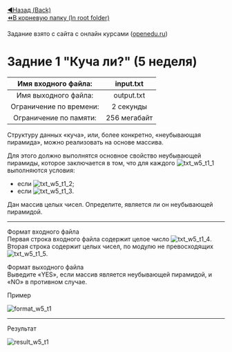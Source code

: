 [:arrow_backward:Назад (Back)](https://github.com/Bloodies/HSE-University-projects/tree/Bloodies/Course-2/AaDS/Algorithms-practice-%5BITMO%5D/Week-5)  
[:rewind:В корневую папку (In root folder)](https://github.com/Bloodies/HSE-University-projects)  

Задание взято с сайта с онлайн курсами ([openedu.ru](https://courses.openedu.ru))

# Задние 1 "Куча ли?" (5 неделя)
| Имя входного файла: | input.txt |
|:--------------------:|:----------:|
| Имя выходного файла: | output.txt |
| Ограничение по времени: | 2 секунды |
| Ограничение по памяти: | 256 мегабайт |

Структуру данных «куча», или, более конкретно, «неубывающая пирамида», можно реализовать на основе массива.

Для этого должно выполнятся основное свойство неубывающей пирамиды, которое заключается в том, что для каждого ![txt_w5_t1_1](https://user-images.githubusercontent.com/45668574/176200949-e0db69f2-7432-4b4e-98a4-1338277798a0.png) выполняются условия:

* если ![txt_w5_t1_2](https://user-images.githubusercontent.com/45668574/176201000-6fa22e23-37f9-4114-87e2-3cd5a4aa0739.png);  
* если ![txt_w5_t1_3](https://user-images.githubusercontent.com/45668574/176201067-c5a19473-f860-4339-b449-941a1072375c.png).  

Дан массив целых чисел. Определите, является ли он неубывающей пирамидой.
__________________
Формат входного файла  
Первая строка входного файла содержит целое число ![txt_w5_t1_4](https://user-images.githubusercontent.com/45668574/176201252-5642fb49-2909-4b14-9d00-3b5f30d1aaf6.png). Вторая строка содержит  целых чисел, по модулю не превосходящих ![txt_w5_t1_5](https://user-images.githubusercontent.com/45668574/176201304-1284dac2-22e4-4fc5-8cc7-7e16d6781ef9.png).

Формат выходного файла  
Выведите «YES», если массив является неубывающей пирамидой, и «NO» в противном случае.

Пример

![format_w5_t1](https://user-images.githubusercontent.com/45668574/176201336-2239185e-0bc6-4cdb-8c13-f7bdcfb18d82.png)
__________________
Результат

![result_w5_t1](https://user-images.githubusercontent.com/45668574/176201366-f1ce3876-98ec-4846-b472-c497a1168241.png)
